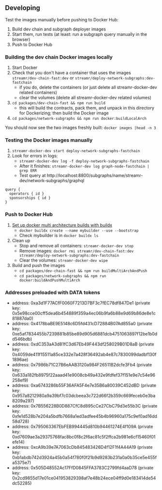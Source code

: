 
## Developing

Test the images manually before pushing to Docker Hub:
1. Build dev chain and subgraph deployer images
1. Start them, run tests (at least: run a subgraph query manually in the browser)
1. Push to Docker Hub

### Building the dev chain Docker images locally

1. Start Docker
1. Check that you don't have a container that uses the images `streamr/dev-chain-fast:dev` or `streamr/deploy-network-subgraphs:dev-fastchain`
    * if you do, delete the containers (or just delete all streamr-docker-dev related containers)
    * clear the volumes (delete all streamr-docker-dev related volumes)
1. `cd packages/dev-chain-fast && npm run build`
    * this will build the contracts, pack them, and unpack in this directory for Dockerizing; then build the Docker image
1. `cd packages/network-subgraphs && npm run docker:buildLocalArch`

You should now see the two images freshly built: `docker images |head -n 3`

### Testing the Docker images manually

1. `streamr-docker-dev start deploy-network-subgraphs-fastchain`
1. Look for errors in logs:
    * `streamr-docker-dev log -f deploy-network-subgraphs-fastchain`
    * After it finishes: `streamr-docker-dev log graph-node-fastchain | grep ERR`
    * Test query at http://localhost:8800/subgraphs/name/streamr-dev/network-subgraphs/graphql
```
query {
  operators { id }
  sponsorships { id }
}
```

### Push to Docker Hub

1. [Set up docker multi architecture builds with buildx](https://www.docker.com/blog/how-to-rapidly-build-multi-architecture-images-with-buildx/)
    * `docker buildx create --name mybuilder --use --bootstrap`
    * Check mybuilder is in `docker buildx ls`
1. Clean up
    * Stop and remove all containers: `streamr-docker-dev stop`
    * Remove images: `docker rmi streamr/dev-chain-fast:dev streamr/deploy-network-subgraphs:dev-fastchain`
    * Clear the volumes: `streamr-docker-dev wipe`
1. Build and push the images
    * `cd packages/dev-chain-fast && npm run buildMultiArchAndPush`
    * `cd packages/network-subgraphs && npm run docker:buildAndPushMultiArch`


### Addresses preloaded with DATA tokens
- address: 0xa3d1F77ACfF0060F7213D7BF3c7fEC78df847De1 (private key: 0x5e98cce00cff5dea6b454889f359a4ec06b9fa6b88e9d69b86de8e1c81887da0)
- address: 0x4178baBE9E5148c6D5fd431cD72884B07Ad855a0 (private key: 0xe5af7834455b7239881b85be89d905d6881dcb4751063897f12be1b0dd546bdb)
- address: 0xdC353aA3d81fC3d67Eb49F443df258029B01D8aB (private key: 0x4059de411f15511a85ce332e7a428f36492ab4e87c7830099dadbf130f1896ae)
- address: 0x7986b71C27B6eAAB3120a984F26511B2dcfe3Fb4 (private key: 0x633a182fb8975f22aaad41e9008cb49a432e9fdfef37f151e9e7c54e96258ef9)
- address: 0xa6743286b55F36AFA5F4e7e35B6a80039C452dBD (private key: 0x957a8212980a9a39bf7c03dcbeea3c722d66f2b359c669feceb0e3ba8209a297)
- address: 0x7B556228B0D887CfC8d895cCe27CbC79d3e55b3C (private key: 0xfe1d528b7e204a5bdfb7668a1ed3adfee45b4b96960a175c9ef0ad16dd58d728)
- address: 0x795063367EbFEB994445d810b94461274E4f109A (private key: 0xd7609ae3a29375768fac8bc0f8c2f6ac81c5f2ffca2b981e6cf15460f01efe14)
- address: 0xcA9b39e7A7063cDb845483426D4f12F1f4A44A19 (private key: 0xb1abdb742d3924a45b0a54f780f0f21b9d9283b231a0a0b35ce5e455fa5375e7)
- address: 0x505D48552Ac17FfD0845FFA3783C2799fd4aaD78 (private key: 0x2cd9855d17e01ce041953829398af7e48b24ece04ff9d0e183414de54dc52285)
